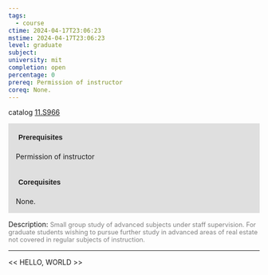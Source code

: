 ```yaml
---
tags:
  - course
ctime: 2024-04-17T23:06:23
mstime: 2024-04-17T23:06:23
level: graduate
subject: 
university: mit
completion: open
percentage: 0
prereq: Permission of instructor
coreq: None.
---
```


catalog [11.S966](http://student.mit.edu/catalog/m11c.html#11.S966)

<span style="display: block; padding: 15px; background-color: rgb(100, 100, 100, 0.2);"><font id="m_prereq651_0" style="display: block; font-family: Arial, sans-serif; font-weight: bold; padding: 5px">Prerequisites</font><br><span id="prereq651_0">Permission of instructor</span></span>
<span style="display: block; padding: 15px; background-color: rgb(100, 100, 100, 0.2);"><font id="m_coreq651_0" style="display: block; font-family: Arial, sans-serif; font-weight: bold; padding: 5px">Corequisites</font><br><span id="coreq651_0">None.</span></span>

<font style="">Description:</font>
<font style="color: grey; font-size: 0.8rem;">Small group study of advanced subjects under staff supervision. For graduate students wishing to pursue further study in advanced areas of real estate not covered in regular subjects of instruction.</font>



---

<< HELLO, WORLD >>
